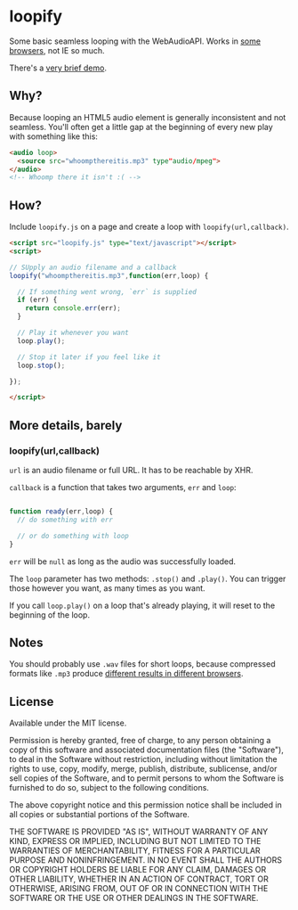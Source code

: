 # loopify

Some basic seamless looping with the WebAudioAPI.  Works in [some browsers](http://caniuse.com/#feat=audio-api), not IE so much.

There's a [very brief demo](http://veltman.github.io/loopify/demo.html).

## Why?

Because looping an HTML5 audio element is generally inconsistent and not seamless.  You'll often get a little gap at the beginning of every new play with something like this:

```html
<audio loop>
  <source src="whoompthereitis.mp3" type"audio/mpeg">
</audio>
<!-- Whoomp there it isn't :( -->
```

## How?

Include `loopify.js` on a page and create a loop with `loopify(url,callback)`.

```html
<script src="loopify.js" type="text/javascript"></script>
<script>

// SUpply an audio filename and a callback
loopify("whoompthereitis.mp3",function(err,loop) {

  // If something went wrong, `err` is supplied
  if (err) {
    return console.err(err);
  }

  // Play it whenever you want
  loop.play();

  // Stop it later if you feel like it
  loop.stop();

});

</script>
```

## More details, barely

### loopify(url,callback)

`url` is an audio filename or full URL. It has to be reachable by XHR.

`callback` is a function that takes two arguments, `err` and `loop`:

```js

function ready(err,loop) {
  // do something with err

  // or do something with loop
}

```

`err` will be `null` as long as the audio was successfully loaded.

The `loop` parameter has two methods: `.stop()` and `.play()`.  You can trigger those however you want, as many times as you want.

If you call `loop.play()` on a loop that's already playing, it will reset to the beginning of the loop.

## Notes

You should probably use `.wav` files for short loops, because compressed formats like `.mp3` produce [different results in different browsers](https://forestmist.org/blog/web-audio-api-loops-and-formats).

## License

Available under the MIT license.

Permission is hereby granted, free of charge, to any person obtaining a copy of this software and associated documentation files (the "Software"), to deal in the Software without restriction, including without limitation the rights to use, copy, modify, merge, publish, distribute, sublicense, and/or sell copies of the Software, and to permit persons to whom the Software is furnished to do so, subject to the following conditions.

The above copyright notice and this permission notice shall be included in all copies or substantial portions of the Software.

THE SOFTWARE IS PROVIDED "AS IS", WITHOUT WARRANTY OF ANY KIND, EXPRESS OR IMPLIED, INCLUDING BUT NOT LIMITED TO THE WARRANTIES OF MERCHANTABILITY, FITNESS FOR A PARTICULAR PURPOSE AND NONINFRINGEMENT. IN NO EVENT SHALL THE AUTHORS OR COPYRIGHT HOLDERS BE LIABLE FOR ANY CLAIM, DAMAGES OR OTHER LIABILITY, WHETHER IN AN ACTION OF CONTRACT, TORT OR OTHERWISE, ARISING FROM, OUT OF OR IN CONNECTION WITH THE SOFTWARE OR THE USE OR OTHER DEALINGS IN THE SOFTWARE.
